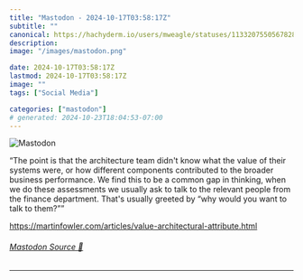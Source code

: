 ```yaml
---
title: "Mastodon - 2024-10-17T03:58:17Z"
subtitle: ""
canonical: https://hachyderm.io/users/mweagle/statuses/113320755056782804
description:
image: "/images/mastodon.png"

date: 2024-10-17T03:58:17Z
lastmod: 2024-10-17T03:58:17Z
image: ""
tags: ["Social Media"]

categories: ["mastodon"]
# generated: 2024-10-23T18:04:53-07:00
---
```

![Mastodon](/images/mastodon.png)

<p>“The point is that the architecture team didn&#39;t know what the value of their systems were, or how different components contributed to the broader business performance. We find this to be a common gap in thinking, when we do these assessments we usually ask to talk to the relevant people from the finance department. That&#39;s usually greeted by “why would you want to talk to them?””</p><p><a href="https://martinfowler.com/articles/value-architectural-attribute.html" target="_blank" rel="nofollow noopener noreferrer" translate="no"><span class="invisible">https://</span><span class="ellipsis">martinfowler.com/articles/valu</span><span class="invisible">e-architectural-attribute.html</span></a></p>


###### [Mastodon Source 🐘](https://hachyderm.io/@mweagle/113320755056782804)

___
